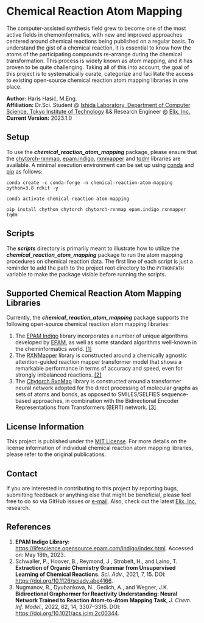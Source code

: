 # Chemical Reaction Atom Mapping
The computer-assisted synthesis field grew to become one of the most active fields in chemoinformatics, with new and
improved approaches centered around chemical reactions being published on a regular basis. To understand the gist of a
chemical reaction, it is essential to know how the atoms of the participating compounds re-arrange during the chemical
transformation. This process is widely known as atom mapping, and it has proven to be quite challenging. Taking all of
this into account, the goal of this project is to systematically curate, categorize and facilitate the access to
existing open-source chemical reaction atom mapping libraries in one place.

**Author:** Haris Hasić, M.Eng.<br>
**Affiliation:**
Dr.Sci. Student @
[Ishida Laboratory, Department of Computer Science, Tokyo Institute of Technology](http://www.cb.cs.titech.ac.jp) &&
Research Engineer @ [Elix, Inc.](https://www.elix-inc.com)<br>
**Current Version:** 2023.1.0


## Setup
To use the ***chemical_reaction_atom_mapping*** package, please ensure that the
[chytorch-rxnmap](https://github.com/chython/chytorch-rxnmap), [epam.indigo](https://github.com/epam/Indigo),
[rxnmapper](https://github.com/rxn4chemistry/rxnmapper) and [tqdm](https://github.com/tqdm/tqdm) libraries are
available. A minimal execution environment can be set up using [conda](https://docs.conda.io/en/latest/) and
[pip](https://pip.pypa.io/en/stable/) as follows:

```shell
conda create -c conda-forge -n chemical-reaction-atom-mapping python=3.8 rdkit -y

conda activate chemical-reaction-atom-mapping

pip install chython chytorch chytorch-rxnmap epam.indigo rxnmapper tqdm
```


## Scripts
The ***scripts*** directory is primarily meant to illustrate how to utilize the ***chemical_reaction_atom_mapping***
package to run the atom mapping procedures on chemical reaction data. The first line of each script is just a reminder
to add the path to the project root directory to the `PYTHONPATH` variable to make the package visible before running
the scripts.


## Supported Chemical Reaction Atom Mapping Libraries
Currently, the ***chemical_reaction_atom_mapping*** package supports the following open-source chemical reaction atom
mapping libraries:

1. The [EPAM Indigo](https://github.com/epam/Indigo) library incorporates a number of unique algorithms developed by
   [EPAM](https://lifescience.opensource.epam.com), as well as some standard algorithms well-known in the
   cheminformatics world. [[1]](#References)
2. The [RXNMapper](https://github.com/rxn4chemistry/rxnmapper) library is constructed around a chemically agnostic
   attention-guided reaction mapper transformer model that shows a remarkable performance in terms of accuracy and
   speed, even for strongly imbalanced reactions. [[2]](#References)
3. The [Chytorch RxnMap](https://github.com/chython/chytorch-rxnmap) library is constructed around a transformer neural
   network adopted for the direct processing of molecular graphs as sets of atoms and bonds, as opposed to
   SMILES/SELFIES sequence-based approaches, in combination with the Bidirectional Encoder Representations from
   Transformers (BERT) network. [[3]](#References)


## License Information
This project is published under the [MIT License](/LICENSE). For more details on the license information of individual
chemical reaction atom mapping libraries, please refer to the original publications.


## Contact
If you are interested in contributing to this project by reporting bugs, submitting feedback or anything else that
might be beneficial, please feel free to do so via GitHub issues or [e-mail](mailto:hasic@cb.cs.titech.ac.jp). Also,
check out the latest [Elix, Inc.](https://www.elix-inc.com/research) research. 


## References
1. **EPAM Indigo Library**: https://lifescience.opensource.epam.com/indigo/index.html. Accessed on: May 18th, 2023.
2. Schwaller, P., Hoover, B., Reymond, J., Strobelt, H., and Laino, T. **Extraction of Organic Chemistry Grammar from
   Unsupervised Learning of Chemical Reactions**. *Sci. Adv.*, 2021, 7, 15. DOI:
   https://doi.org/10.1126/sciadv.abe4166.
3. Nugmanov, R., Dyubankova, N., Gedich, A., and Wegner, J.K. **Bidirectional Graphormer for Reactivity Understanding:
   Neural Network Trained to Reaction Atom-to-Atom Mapping Task**, *J. Chem. Inf. Model.*, 2022, 62, 14, 3307–3315.
   DOI: https://doi.org/10.1021/acs.jcim.2c00344.
